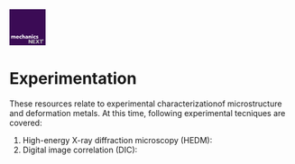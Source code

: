 <img src="https://github.com/MechanicsNext/MechanicsNext/blob/master/MeshnicsNext_Assets/mechanics_next_wordmark.png" width=64px>

# Experimentation

These resources relate to experimental characterizationof microstructure and deformation metals.
At this time, following experimental tecniques are covered:

1. High-energy X-ray diffraction microscopy (HEDM):
2. Digital image correlation (DIC):

